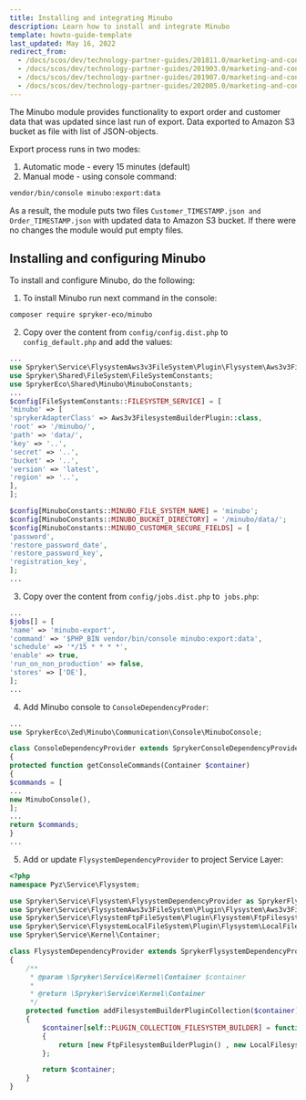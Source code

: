 ```yaml
---
title: Installing and integrating Minubo
description: Learn how to install and integrate Minubo
template: howto-guide-template
last_updated: May 16, 2022
redirect_from:
  - /docs/scos/dev/technology-partner-guides/201811.0/marketing-and-conversion/analytics/installing-and-integrating-minubo.html
  - /docs/scos/dev/technology-partner-guides/201903.0/marketing-and-conversion/analytics/installing-and-integrating-minubo.html
  - /docs/scos/dev/technology-partner-guides/201907.0/marketing-and-conversion/analytics/installing-and-integrating-minubo.html
  - /docs/scos/dev/technology-partner-guides/202005.0/marketing-and-conversion/analytics/installing-and-integrating-minubo.html
---
```


The Minubo module provides functionality to export order and customer data that was updated since last run of export. Data exported to Amazon S3 bucket as file with list of JSON-objects.

Export process runs in two modes:

1. Automatic mode - every 15 minutes (default)
2. Manual mode - using console command:
```bash
vendor/bin/console minubo:export:data
```
As a result, the module puts two files `Customer_TIMESTAMP.json and Order_TIMESTAMP.json` with updated data to Amazon S3 bucket. If there were no changes the module would put empty files.

## Installing and configuring Minubo

To install and configure Minubo, do the following:

1. To install Minubo run next command in the console:
```bash
composer require spryker-eco/minubo
```
2. Copy over the content from `config/config.dist.php` to `config_default.php` and add the values:
```php
...
use Spryker\Service\FlysystemAws3v3FileSystem\Plugin\Flysystem\Aws3v3FilesystemBuilderPlugin;
use Spryker\Shared\FileSystem\FileSystemConstants;
use SprykerEco\Shared\Minubo\MinuboConstants;
...
$config[FileSystemConstants::FILESYSTEM_SERVICE] = [
'minubo' => [
'sprykerAdapterClass' => Aws3v3FilesystemBuilderPlugin::class,
'root' => '/minubo/',
'path' => 'data/',
'key' => '..',
'secret' => '..',
'bucket' => '..',
'version' => 'latest',
'region' => '..',
],
];

$config[MinuboConstants::MINUBO_FILE_SYSTEM_NAME] = 'minubo';
$config[MinuboConstants::MINUBO_BUCKET_DIRECTORY] = '/minubo/data/';
$config[MinuboConstants::MINUBO_CUSTOMER_SECURE_FIELDS] = [
'password',
'restore_password_date',
'restore_password_key',
'registration_key',
];
...
```
3. Copy over the content from `config/jobs.dist.php` to` jobs.php`:
```php
...
$jobs[] = [
'name' => 'minubo-export',
'command' => '$PHP_BIN vendor/bin/console minubo:export:data',
'schedule' => '*/15 * * * *',
'enable' => true,
'run_on_non_production' => false,
'stores' => ['DE'],
];
...
```
4. Add Minubo console to `ConsoleDependencyProder`:
```php
...
use SprykerEco\Zed\Minubo\Communication\Console\MinuboConsole;

class ConsoleDependencyProvider extends SprykerConsoleDependencyProvider
{
protected function getConsoleCommands(Container $container)
{
$commands = [
...
new MinuboConsole(),
];
...
return $commands;
}
...
```
5. Add or update `FlysystemDependencyProvider` to project Service Layer:
```php
<?php
namespace Pyz\Service\Flysystem;

use Spryker\Service\Flysystem\FlysystemDependencyProvider as SprykerFlysystemDependencyProvider;
use Spryker\Service\FlysystemAws3v3FileSystem\Plugin\Flysystem\Aws3v3FilesystemBuilderPlugin;
use Spryker\Service\FlysystemFtpFileSystem\Plugin\Flysystem\FtpFilesystemBuilderPlugin;
use Spryker\Service\FlysystemLocalFileSystem\Plugin\Flysystem\LocalFilesystemBuilderPlugin;
use Spryker\Service\Kernel\Container;

class FlysystemDependencyProvider extends SprykerFlysystemDependencyProvider
{
    /**
     * @param \Spryker\Service\Kernel\Container $container
     *
     * @return \Spryker\Service\Kernel\Container
     */
    protected function addFilesystemBuilderPluginCollection($container)
    {
        $container[self::PLUGIN_COLLECTION_FILESYSTEM_BUILDER] = function (Container $container)
        {
            return [new FtpFilesystemBuilderPlugin() , new LocalFilesystemBuilderPlugin() , new Aws3v3FilesystemBuilderPlugin() , ];
        };

        return $container;
    }
}
```
